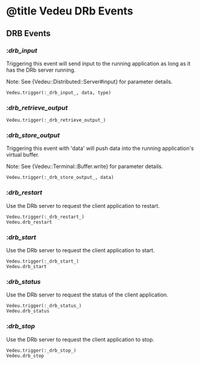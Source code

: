 # @title Vedeu DRb Events

## DRB Events

### :_drb_input_
Triggering this event will send input to the running application as
long as it has the DRb server running.

Note: See {Vedeu::Distributed::Server#input} for parameter details.

    Vedeu.trigger(:_drb_input_, data, type)

### :_drb_retrieve_output_

    Vedeu.trigger(:_drb_retrieve_output_)

### :_drb_store_output_
Triggering this event with 'data' will push data into the running
application's virtual buffer.

Note: See {Vedeu::Terminal::Buffer.write} for parameter details.

    Vedeu.trigger(:_drb_store_output_, data)

### :_drb_restart_
Use the DRb server to request the client application to restart.

    Vedeu.trigger(:_drb_restart_)
    Vedeu.drb_restart

### :_drb_start_
Use the DRb server to request the client application to start.

    Vedeu.trigger(:_drb_start_)
    Vedeu.drb_start

### :_drb_status_
Use the DRb server to request the status of the client application.

    Vedeu.trigger(:_drb_status_)
    Vedeu.drb_status

### :_drb_stop_
Use the DRb server to request the client application to stop.

    Vedeu.trigger(:_drb_stop_)
    Vedeu.drb_stop
